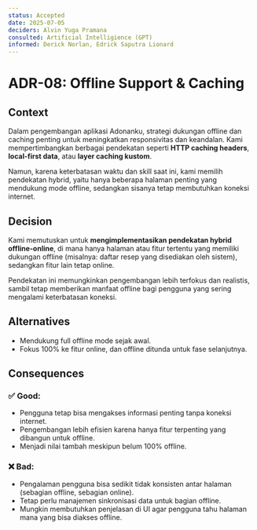 ```yaml
---
status: Accepted
date: 2025-07-05
deciders: Alvin Yuga Pramana
consulted: Artificial Intelligience (GPT)
informed: Derick Norlan, Edrick Saputra Lionard
---
```


# ADR-08: Offline Support & Caching

## Context
Dalam pengembangan aplikasi Adonanku, strategi dukungan offline dan caching penting untuk meningkatkan responsivitas dan keandalan. Kami mempertimbangkan berbagai pendekatan seperti **HTTP caching headers**, **local-first data**, atau **layer caching kustom**.

Namun, karena keterbatasan waktu dan skill saat ini, kami memilih pendekatan hybrid, yaitu hanya beberapa halaman penting yang mendukung mode offline, sedangkan sisanya tetap membutuhkan koneksi internet.

## Decision
Kami memutuskan untuk **mengimplementasikan pendekatan hybrid offline-online**, di mana hanya halaman atau fitur tertentu yang memiliki dukungan offline (misalnya: daftar resep yang disediakan oleh sistem), sedangkan fitur lain tetap online.

Pendekatan ini memungkinkan pengembangan lebih terfokus dan realistis, sambil tetap memberikan manfaat offline bagi pengguna yang sering mengalami keterbatasan koneksi.

## Alternatives
- Mendukung full offline mode sejak awal.
- Fokus 100% ke fitur online, dan offline ditunda untuk fase selanjutnya.

## Consequences
### ✅ Good:
- Pengguna tetap bisa mengakses informasi penting tanpa koneksi internet.
- Pengembangan lebih efisien karena hanya fitur terpenting yang dibangun untuk offline.
- Menjadi nilai tambah meskipun belum 100% offline.

### ❌ Bad:
- Pengalaman pengguna bisa sedikit tidak konsisten antar halaman (sebagian offline, sebagian online).
- Tetap perlu manajemen sinkronisasi data untuk bagian offline.
- Mungkin membutuhkan penjelasan di UI agar pengguna tahu halaman mana yang bisa diakses offline.
